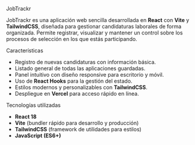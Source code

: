 JobTrackr

JobTrackr es una aplicación web sencilla desarrollada en **React** con **Vite** y **TailwindCSS**, diseñada para gestionar candidaturas laborales de forma organizada. Permite registrar, visualizar y mantener un control sobre los procesos de selección en los que estás participando.

Características

- Registro de nuevas candidaturas con información básica.  
- Listado general de todas las aplicaciones guardadas.  
- Panel intuitivo con diseño responsive para escritorio y móvil.  
- Uso de **React Hooks** para la gestión del estado.  
- Estilos modernos y personalizables con **TailwindCSS**.  
- Despliegue en **Vercel** para acceso rápido en línea.  

Tecnologías utilizadas

- **React 18**  
- **Vite** (bundler rápido para desarrollo y producción)  
- **TailwindCSS** (framework de utilidades para estilos)  
- **JavaScript (ES6+)**  
